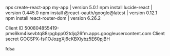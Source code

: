 npx create-react-app my-app | version 5.0.1
npm install lucide-react | version 0.445.0
npm install @react-oauth/google@latest | version 0.12.1
npm install react-router-dom | version 6.26.2

Client ID
500804855419-pms6km4isevbtq88rpgbpp02tdjq26fm.apps.googleusercontent.com
Client secret
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

fdsa
